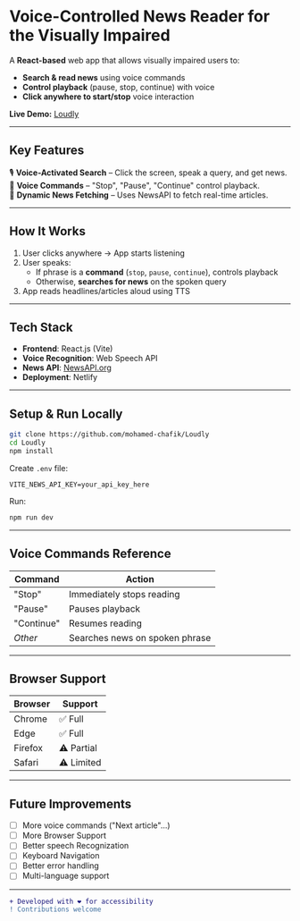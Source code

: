 # Voice-Controlled News Reader for the Visually Impaired  

A **React-based** web app that allows visually impaired users to:  
- **Search & read news** using voice commands  
- **Control playback** (pause, stop, continue) with voice  
- **Click anywhere to start/stop** voice interaction  

**Live Demo:** [Loudly](https://loudlly.netlify.app/) 

---

## Key Features  
🎙 **Voice-Activated Search** – Click the screen, speak a query, and get news.  
📢 **Voice Commands** – "Stop", "Pause", "Continue" control playback.  
📰 **Dynamic News Fetching** – Uses NewsAPI to fetch real-time articles.  


---

## How It Works  
1. User clicks anywhere → App starts listening  
2. User speaks:  
   - If phrase is a **command** (`stop`, `pause`, `continue`), controls playback  
   - Otherwise, **searches for news** on the spoken query  
3. App reads headlines/articles aloud using TTS  

---

## Tech Stack  
- **Frontend**: React.js (Vite)  
- **Voice Recognition**: Web Speech API  
- **News API**: [NewsAPI.org](https://newsapi.org/)  
- **Deployment**: Netlify  

---

## Setup & Run Locally  
```sh
git clone https://github.com/mohamed-chafik/Loudly
cd Loudly
npm install
```

Create `.env` file:
```env
VITE_NEWS_API_KEY=your_api_key_here
```

Run:
```sh
npm run dev
```

---

## Voice Commands Reference  
| Command     | Action                          |
|-------------|---------------------------------|
| "Stop"      | Immediately stops reading       |
| "Pause"     | Pauses playback                 |
| "Continue"  | Resumes reading                 |
| *Other*     | Searches news on spoken phrase  |

---

## Browser Support  
| Browser    | Support        |
|------------|----------------|
| Chrome     | ✅ Full        |
| Edge       | ✅ Full        |
| Firefox    | ⚠️ Partial    |
| Safari     | ⚠️ Limited    |

---

## Future Improvements  
- [ ] More voice commands ("Next article"...)
- [ ] More Browser Support
- [ ] Better speech Recognization
- [ ] Keyboard Navigation
- [ ] Better error handling  
- [ ] Multi-language support  

---

```diff
+ Developed with ❤️ for accessibility
! Contributions welcome
```
